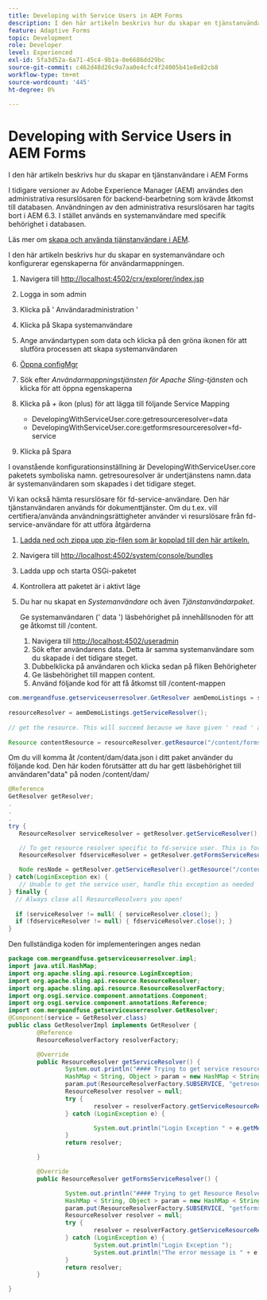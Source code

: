 ```yaml
---
title: Developing with Service Users in AEM Forms
description: I den här artikeln beskrivs hur du skapar en tjänstanvändare i AEM Forms
feature: Adaptive Forms
topic: Development
role: Developer
level: Experienced
exl-id: 5fa3d52a-6a71-45c4-9b1a-0e6686dd29bc
source-git-commit: c462d48d26c9a7aa0e4cfc4f24005b41e8e82cb8
workflow-type: tm+mt
source-wordcount: '445'
ht-degree: 0%

---
```


# Developing with Service Users in AEM Forms

I den här artikeln beskrivs hur du skapar en tjänstanvändare i AEM Forms

I tidigare versioner av Adobe Experience Manager (AEM) användes den administrativa resurslösaren för backend-bearbetning som krävde åtkomst till databasen. Användningen av den administrativa resurslösaren har tagits bort i AEM 6.3. I stället används en systemanvändare med specifik behörighet i databasen.

Läs mer om [skapa och använda tjänstanvändare i AEM](https://experienceleague.adobe.com/docs/experience-manager-learn/cloud-service/developing/advanced/service-users.html).

I den här artikeln beskrivs hur du skapar en systemanvändare och konfigurerar egenskaperna för användarmappningen.

1. Navigera till [http://localhost:4502/crx/explorer/index.jsp](http://localhost:4502/crx/explorer/index.jsp)
1. Logga in som admin
1. Klicka på &#39; Användaradministration &#39;
1. Klicka på Skapa systemanvändare
1. Ange användartypen som data och klicka på den gröna ikonen för att slutföra processen att skapa systemanvändaren
1. [Öppna configMgr](http://localhost:4502/system/console/configMgr)
1. Sök efter _Användarmappningstjänsten för Apache Sling-tjänsten_ och klicka för att öppna egenskaperna
1. Klicka på *+* ikon (plus) för att lägga till följande Service Mapping

   * DevelopingWithServiceUser.core:getresourceresolver=data
   * DevelopingWithServiceUser.core:getformsresourceresolver=fd-service

1. Klicka på Spara

I ovanstående konfigurationsinställning är DevelopingWithServiceUser.core paketets symboliska namn. getresouresolver är undertjänstens namn.data är systemanvändaren som skapades i det tidigare steget.

Vi kan också hämta resurslösare för fd-service-användare. Den här tjänstanvändaren används för dokumenttjänster. Om du t.ex. vill certifiera/använda användningsrättigheter använder vi resurslösare från fd-service-användare för att utföra åtgärderna

1. [Ladda ned och zippa upp zip-filen som är kopplad till den här artikeln.](assets/developingwithserviceuser.zip)
1. Navigera till [http://localhost:4502/system/console/bundles](http://localhost:4502/system/console/bundles)
1. Ladda upp och starta OSGi-paketet
1. Kontrollera att paketet är i aktivt läge
1. Du har nu skapat en *Systemanvändare* och även *Tjänstanvändarpaket*.

   Ge systemanvändaren (&#39; data &#39;) läsbehörighet på innehållsnoden för att ge åtkomst till /content.

   1. Navigera till [http://localhost:4502/useradmin](http://localhost:4502/useradmin)
   1. Sök efter användarens data. Detta är samma systemanvändare som du skapade i det tidigare steget.
   1. Dubbelklicka på användaren och klicka sedan på fliken Behörigheter
   1. Ge läsbehörighet till mappen content.
   1. Använd följande kod för att få åtkomst till /content-mappen



```java
com.mergeandfuse.getserviceuserresolver.GetResolver aemDemoListings = sling.getService(com.mergeandfuse.getserviceuserresolver.GetResolver.class);
   
resourceResolver = aemDemoListings.getServiceResolver();
   
// get the resource. This will succeed because we have given ' read ' access to the content node
   
Resource contentResource = resourceResolver.getResource("/content/forms/af/sandbox/abc.pdf");
```

Om du vill komma åt /content/dam/data.json i ditt paket använder du följande kod. Den här koden förutsätter att du har gett läsbehörighet till användaren&quot;data&quot; på noden /content/dam/

```java
@Reference
GetResolver getResolver;
.
.
.
try {
   ResourceResolver serviceResolver = getResolver.getServiceResolver();

   // To get resource resolver specific to fd-service user. This is for Document Services
   ResourceResolver fdserviceResolver = getResolver.getFormsServiceResolver();

   Node resNode = getResolver.getServiceResolver().getResource("/content/dam/data.json").adaptTo(Node.class);
} catch(LoginException ex) {
   // Unable to get the service user, handle this exception as needed
} finally {
  // Always close all ResourceResolvers you open!
  
  if (serviceResolver != null( { serviceResolver.close(); }
  if (fdserviceResolver != null) { fdserviceResolver.close(); }
}
```

Den fullständiga koden för implementeringen anges nedan

```java
package com.mergeandfuse.getserviceuserresolver.impl;
import java.util.HashMap;
import org.apache.sling.api.resource.LoginException;
import org.apache.sling.api.resource.ResourceResolver;
import org.apache.sling.api.resource.ResourceResolverFactory;
import org.osgi.service.component.annotations.Component;
import org.osgi.service.component.annotations.Reference;
import com.mergeandfuse.getserviceuserresolver.GetResolver;
@Component(service = GetResolver.class)
public class GetResolverImpl implements GetResolver {
        @Reference
        ResourceResolverFactory resolverFactory;

        @Override
        public ResourceResolver getServiceResolver() {
                System.out.println("#### Trying to get service resource resolver ....  in my bundle");
                HashMap < String, Object > param = new HashMap < String, Object > ();
                param.put(ResourceResolverFactory.SUBSERVICE, "getresourceresolver");
                ResourceResolver resolver = null;
                try {
                        resolver = resolverFactory.getServiceResourceResolver(param);
                } catch (LoginException e) {

                        System.out.println("Login Exception " + e.getMessage());
                }
                return resolver;

        }

        @Override
        public ResourceResolver getFormsServiceResolver() {

                System.out.println("#### Trying to get Resource Resolver for forms ....  in my bundle");
                HashMap < String, Object > param = new HashMap < String, Object > ();
                param.put(ResourceResolverFactory.SUBSERVICE, "getformsresourceresolver");
                ResourceResolver resolver = null;
                try {
                        resolver = resolverFactory.getServiceResourceResolver(param);
                } catch (LoginException e) {
                        System.out.println("Login Exception ");
                        System.out.println("The error message is " + e.getMessage());
                }
                return resolver;
        }

}
```

